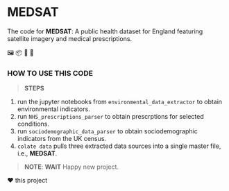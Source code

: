
# __MEDSAT__

The code for __MEDSAT__: A public health dataset for England featuring satellite imagery and medical prescriptions.
 

🖼️ 📦 🎯 🔄



### HOW TO USE THIS CODE

> **STEPS**
1. run the jupyter notebooks from ```environmental_data_extractor``` to obtain environmental indicators.
2. run ```NHS_prescriptions_parser``` to obtain prescrptions for selected conditions.
3. run ```sociodemographic_data_parser``` to obtain sociodemographic indicators from the UK census.
4. ```colate data``` pulls three extracted data sources into a single master file, i.e., __MEDSAT__.



> **NOTE**: **WAIT** Happy new project.


❤️ this project
